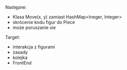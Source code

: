 Następne:
- Klasa Move(x, y) zamiast HashMap<Ineger, Integer>
- skrócenie kodu figur do Piece
- może poruszanie sie

Target:
- interakcja z figurami
- zasady
- kolejka
- FrontEnd
